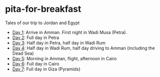 # pita-for-breakfast
Tales of our trip to Jordan and Egypt

- [Day 1](https://github.com/jordanplanders/pita-for-breakfast/blob/master/day1.md): Arrive in Amman.  First night in Wadi Musa (Petra).
- [Day 2](https://github.com/jordanplanders/pita-for-breakfast/blob/master/day2.md): Full day in Petra
- [Day 3](https://github.com/jordanplanders/pita-for-breakfast/blob/master/day3.md): Half day in Petra, half day in Wadi Rum
- [Day 4](https://github.com/jordanplanders/pita-for-breakfast/blob/master/day4.md): Half day in Wadi Rum, half day driving to Amman (including the Dead Sea)
- [Day 5](https://github.com/jordanplanders/pita-for-breakfast/blob/master/day5.md): Morning in Amman, flight, afternoon in Cairo
- [Day 6](https://github.com/jordanplanders/pita-for-breakfast/blob/master/day6.md): Full day in Cairo
- [Day 7](https://github.com/jordanplanders/pita-for-breakfast/blob/master/day7.md): Full day in Giza (Pyramids)

